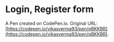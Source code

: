 # Login, Register form

A Pen created on CodePen.io. Original URL: [https://codepen.io/vikasverma93/pen/qBKKBR](https://codepen.io/vikasverma93/pen/qBKKBR).

